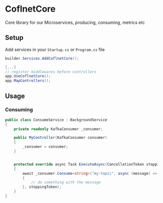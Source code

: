 # CoflnetCore
Core library for our Microservices, producing, consuming, metrics etc


## Setup
Add services in your `Startup.cs` or `Program.cs` file
```csharp
builder.Services.AddCoflnetCore();

[...]
// register middlewares before controllers
app.UseCoflnetCore();
app.MapControllers();
```

## Usage
### Consuming 
```csharp
public class ConsumeService : BackgroundService
{
    private readonly KafkaConsumer _consumer;

    public MyController(KafkaConsumer consumer)
    {
        _consumer = consumer;
    }


    protected override async Task ExecuteAsync(CancellationToken stoppingToken)
    {
        await _consumer.Consume<string>("my-topic", async (message) =>
        {
            // do something with the message
        }, stoppingToken);
    }
}
```
